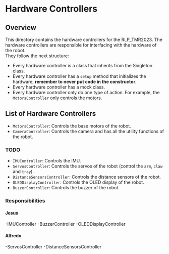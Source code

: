 # Hardware Controllers

## Overview

This directory contains the hardware controllers for the RLP_TMR2023. The hardware controllers are responsible for
interfacing with the hardware of the robot.  
They follow the next structure:

- Every hardware controller is a class that inherits from the Singleton class.
- Every hardware controller has a `setup` method that initializes the hardware, **remember to never put code in the
  constructor**.
- Every hardware controller has a mock class.
- Every hardware controller only do one type of action. For example, the `MotorsController` only controls the motors.

## List of Hardware Controllers

- `MotorsController`: Controls the base motors of the robot.
- `CameraController`: Controls the camera and has all the utility functions of the robot.

### TODO

- `IMUController`: Controls the IMU.
- `ServosController`: Controls the servos of the robot (control the `arm`, `claw` and `tray`).
- `DistanceSensorsController`: Controls the distance sensors of the robot.
- `OLEDDisplayController`: Controls the OLED display of the robot.
- `BuzzerController`: Controls the buzzer of the robot.

### Responsibilities

#### Jesus

-IMUController
-BuzzerController
-OLEDDisplayController

#### Alfredo

-ServosController
-DistanceSensorsController
